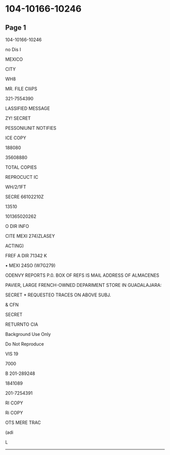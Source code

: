 # 104-10166-10246

## Page 1

104-10166-10246

no Dis I

MEXICO

CITY

WH8

MR. FILE CIliPS

321-7554390

LASSIFIED MESSAGE

ZY! SECRET

PESSONIUNIT NOTIFIES

ICE COPY

188080

35608880

TOTAL COPIES

REPROCUCT IC

WH/2/1FT

SECRE 66102210Z

13510

101365020262

O DIR INFO

CITE MEXI 274)ZLASEY

ACTING)

FREF A DIR 71342 K

• MEXI 24SO (W7G279)

ODENVY REPORTS P.0. BOX OF REFS IS MAIL ADDRESS OF ALMACENES

PAVIER, LARGE FRENCH-OWNED DEPARIMENT STORE IN GUADALAJARA:

SECRET * REQUESTEO TRACES ON ABOVE SUBJ.

& CFN

SECRET

RETURNTO CIA

Background Use Only

Do Not Reproduce

VIS 19

7000

B 201-289248

1841089

201-7254391

RI COPY

Ri COPY

OTS MERE TRAC

(adi

L

---

